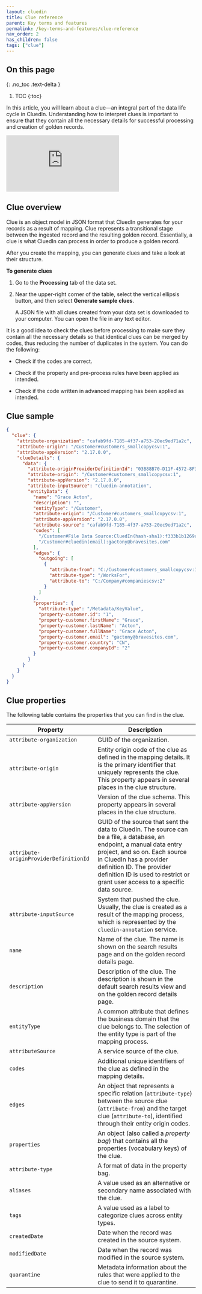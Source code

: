 ```yaml
---
layout: cluedin
title: Clue reference
parent: Key terms and features
permalink: /key-terms-and-features/clue-reference
nav_order: 2
has_children: false
tags: ["clue"]
---
```

## On this page
{: .no_toc .text-delta }
1. TOC
{:toc}

In this article, you will learn about a clue—an integral part of the data life cycle in CluedIn. Understanding how to interpret clues is important to ensure that they contain all the necessary details for successful processing and creation of golden records.

<div class="videoFrame">
<iframe src="https://player.vimeo.com/video/901142502?h=12b6e293b7&amp;badge=0&amp;autopause=0&amp;player_id=0&amp;app_id=58479" frameborder="0" allow="autoplay; fullscreen; picture-in-picture" title="Clue reference"></iframe>
</div>

## Clue overview

Clue is an object model in JSON format that CluedIn generates for your records as a result of mapping. Clue represents a transitional stage between the ingested record and the resulting golden record. Essentially, a clue is what CluedIn can process in order to produce a golden record.

After you create the mapping, you can generate clues and take a look at their structure.

**To generate clues**

1. Go to the **Processing** tab of the data set.

1. Near the upper-right corner of the table, select the vertical ellipsis button, and then select **Generate sample clues**.

    A JSON file with all clues created from your data set is downloaded to your computer. You can open the file in any text editor.

It is a good idea to check the clues before processing to make sure they contain all the necessary details so that identical clues can be merged by codes, thus reducing the number of duplicates in the system. You can do the following:

- Check if the codes are correct.

- Check if the property and pre-process rules have been applied as intended.

- Check if the code written in advanced mapping has been applied as intended.

## Clue sample

```json
{
  "clue": {
    "attribute-organization": "cafab9fd-7185-4f37-a753-20ec9ed71a2c",
    "attribute-origin": "/Customer#customers_smallcopycsv:1",
    "attribute-appVersion": "2.17.0.0",
    "clueDetails": {
      "data": {
        "attribute-originProviderDefinitionId": "03B88B70-D11F-4572-8F3D-AB6260610498",
        "attribute-origin": "/Customer#customers_smallcopycsv:1",
        "attribute-appVersion": "2.17.0.0",
        "attribute-inputSource": "cluedin-annotation",
        "entityData": {
          "name": "Grace Acton",
          "description": "",
          "entityType": "/Customer",
          "attribute-origin": "/Customer#customers_smallcopycsv:1",
          "attribute-appVersion": "2.17.0.0",
          "attribute-source": "cafab9fd-7185-4f37-a753-20ec9ed71a2c",
          "codes": [
            "/Customer#File Data Source:CluedIn(hash-sha1):f333b1b1269a730fcf756ddbdf776d52edfb9f24",
            "/Customer#cluedin(email):gactony@bravesites.com"
          ],
          "edges": {
            "outgoing": [
              {
                "attribute-from": "C:/Customer#customers_smallcopycsv:1",
                "attribute-type": "/WorksFor",
                "attribute-to": "C:/Company#companiescsv:2"
              }
            ]
          },
          "properties": {
            "attribute-type": "/Metadata/KeyValue",
            "property-customer.id": "1",
            "property-customer.firstName": "Grace",
            "property-customer.lastName": "Acton",
            "property-customer.fullName": "Grace Acton",
            "property-customer.email": "gactony@bravesites.com",
            "property-customer.country": "CN",
            "property-customer.companyId": "2"
          }
        }
      }
    }
  }
}
```

## Clue properties

The following table contains the properties that you can find in the clue.

| Property | Description |
|--|--|
| `attribute-organization` | GUID of the organization. |
| `attribute-origin` | Entity origin code of the clue as defined in the mapping details. It is the primary identifier that uniquely represents the clue. This property appears in several places in the clue structure. |
| `attribute-appVersion` | Version of the clue schema. This property appears in several places in the clue structure. |
| `attribute-originProviderDefinitionId` | GUID of the source that sent the data to CluedIn. The source can be a file, a database, an endpoint, a manual data entry project, and so on. Each source in CluedIn has a provider definition ID. The provider definition ID is used to restrict or grant user access to a specific data source.  |
| `attribute-inputSource` | System that pushed the clue. Usually, the clue is created as a result of the mapping process, which is represented by the `cluedin-annotation` service.  |
| `name` | Name of the clue. The name is shown on the search results page and on the golden record details page. |
| `description` | Description of the clue. The description is shown in the default search results view and on the golden record details page. |
| `entityType` | A common attribute that defines the business domain that the clue belongs to. The selection of the entity type is part of the mapping process. |
| `attributeSource` | A service source of the clue. |
| `codes` | Additional unique identifiers of the clue as defined in the mapping details. |
| `edges` | An object that represents a specific relation (`attribute-type`) between the source clue (`attribute-from`) and the target clue (`attribute-to`), identified through their entity origin codes. |
| `properties` | An object (also called a _property bag_) that contains all the properties (vocabulary keys) of the clue. |
| `attribute-type` | A format of data in the property bag. |
| `aliases` | A value used as an alternative or secondary name associated with the clue. |
| `tags` | A value used as a label to categorize clues across entity types. |
| `createdDate` | Date when the record was created in the source system. |
| `modifiedDate` | Date when the record was modified in the source system. |
| `quarantine` | Metadata information about the rules that were applied to the clue to send it to quarantine. |
